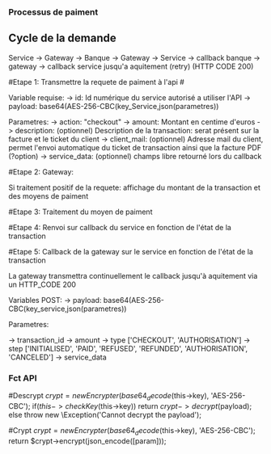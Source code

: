 ### Processus de paiment ###

## Cycle de la demande ##

Service -> Gateway -> Banque -> Gateway -> Service
                             -> callback banque -> gateway
                                                            -> callback service jusqu'a aquitement (retry) (HTTP CODE 200)

#Etape 1: Transmettre la requete de paiment à l'api #


Variable requise:
    -> id: Id numérique du service autorisé a utiliser l'API
    -> payload: base64(AES-256-CBC(key_Service,json(parametres))
    
Parametres:
-> action: "checkout"
-> amount: Montant en centime d'euros
-> description: (optionnel) Description de la transaction: serat présent sur la facture et le ticket du client
-> client_mail: (optionnel) Adresse mail du client, permet l'envoi automatique du ticket de transaction ainsi que la facture PDF (?option)
-> service_data: (optionnel) champs libre retourné lors du callback

#Etape 2: Gateway:

Si traitement positif de la requete: affichage du montant de la transaction et des moyens de paiment

#Etape 3: Traitement du moyen de paiment

#Etape 4: Renvoi sur callback du service en fonction de l'état de la transaction

#Etape 5: Callback de la gateway sur le service en fonction de l'état de la transaction

La gateway transmettra continuellement le callback jusqu'à aquitement via un HTTP_CODE 200

Variables POST:
    -> payload: base64(AES-256-CBC(key_service,json(parametres))

Parametres:

-> transaction_id
-> amount
-> type ['CHECKOUT', 'AUTHORISATION']
-> step ['INITIALISED', 'PAID', 'REFUSED', 'REFUNDED', 'AUTHORISATION', 'CANCELED']
-> service_data

### Fct API

#Descrypt
$crypt = new Encrypter(base64_decode($this->key), 'AES-256-CBC');
        if($this->checkKey($this->key))
            return $crypt->decrypt($payload);
        else
            throw new \Exception('Cannot decrypt the payload');

#Crypt
$crypt = new Encrypter(base64_decode($this->key), 'AES-256-CBC');
        return $crypt->encrypt(json_encode([param]));
